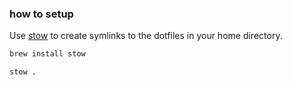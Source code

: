 ### how to setup
Use [stow](https://www.gnu.org/software/stow/) to create symlinks to the dotfiles in your home directory. 

```sh
brew install stow
```

```sh
stow .
```
